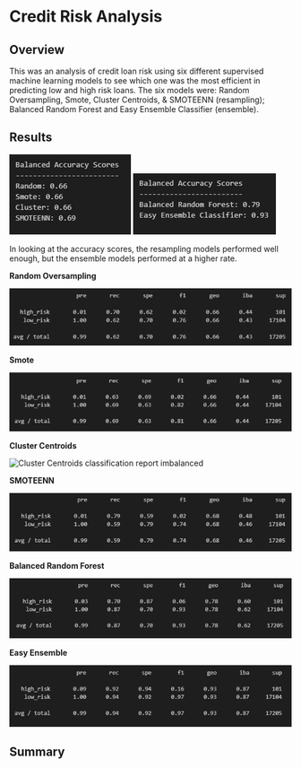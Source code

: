 # Credit Risk Analysis

## **Overview**

This was an analysis of credit loan risk using six different supervised machine learning models to see which one was the most efficient in predicting low and high risk loans. The six models were: Random Oversampling, Smote, Cluster Centroids, & SMOTEENN (resampling); Balanced Random Forest and Easy Ensemble Classifier (ensemble).

## **Results**

![Resampling Accuracy Scores](https://github.com/Nacho567/Credit_Risk_Analysis/blob/f254a15f7da6fdea84cd191f39e2fd6e0d7c8307/Challenge_Code/Resources/resampling_acc_scores.PNG)
![Ensemble Accuracy Scores](https://github.com/Nacho567/Credit_Risk_Analysis/blob/f254a15f7da6fdea84cd191f39e2fd6e0d7c8307/Challenge_Code/Resources/ensemble_acc_scores.PNG)

In looking at the accuracy scores, the resampling models performed well enough, but the ensemble models performed at a higher rate.


**Random Oversampling**

![Random Oversampling classification report imbalanced](https://github.com/Nacho567/Credit_Risk_Analysis/blob/7b78686e35052e50fee528d7e68d7bb34fae45bf/Challenge_Code/Resources/random_over_classification.PNG)

**Smote**

![Smote classification report imbalanced](https://github.com/Nacho567/Credit_Risk_Analysis/blob/7b78686e35052e50fee528d7e68d7bb34fae45bf/Challenge_Code/Resources/smote_classification.PNG)

**Cluster Centroids**

![Cluster Centroids classification report imbalanced]()

**SMOTEENN**

![SMOTEENN classification report imbalanced](https://github.com/Nacho567/Credit_Risk_Analysis/blob/7b78686e35052e50fee528d7e68d7bb34fae45bf/Challenge_Code/Resources/SMOTEENN_classification.PNG)

**Balanced Random Forest**

![Balanced Random Forest classification report imbalanced](https://github.com/Nacho567/Credit_Risk_Analysis/blob/7b78686e35052e50fee528d7e68d7bb34fae45bf/Challenge_Code/Resources/Balanced_classification.PNG)

**Easy Ensemble**

![Easy Ensemble Classifier classification report imbalanced](https://github.com/Nacho567/Credit_Risk_Analysis/blob/7b78686e35052e50fee528d7e68d7bb34fae45bf/Challenge_Code/Resources/EEC_classification.PNG)


## **Summary**
